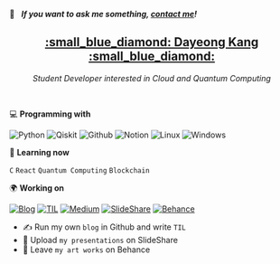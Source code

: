 <!-- icons here https://simpleicons.org/ -->

💬 &nbsp; ***If you want to ask me something, [contact me](https://foam-meter-d48.notion.site/tula3and-f623816660834072bd8bc1a7a17ad515?pvs=4)!***<br>

<h2 align='center'><strong><a href="https://www.notion.so/tula3and-f623816660834072bd8bc1a7a17ad515" target="_blank">:small_blue_diamond: Dayeong Kang :small_blue_diamond:</a></strong></h2>
<p align='center'><i>Student Developer interested in Cloud and Quantum Computing</i></p><br>

💻 **Programming with**<br>

![Python](https://img.shields.io/badge/-Python-blue?logo=Python&logoColor=white&labelColor=blue)
![Qiskit](https://img.shields.io/badge/-Qiskit-purple)
![Github](https://img.shields.io/badge/-Github-black?logo=GitHub&logoColor=white&labelColor=black)
![Notion](https://img.shields.io/badge/-Notion-black?logo=Notion&logoColor=white&labelColor=black)
![Linux](https://img.shields.io/badge/-Linux-yellow?logo=Linux&logoColor=black&labelColor=yellow)
![Windows](https://img.shields.io/badge/-Windows-blue?logo=Windows&logoColor=white&labelColor=blue)

:book: **Learning now**<br>

`C` `React` `Quantum Computing` `Blockchain`

🌍 **Working on**<br>

[![Blog](https://img.shields.io/badge/-Blog-black?logo=GitHub&logoColor=white&labelColor=black)](https://tula3and.github.io/)
[![TIL](https://img.shields.io/badge/-TIL-black?logo=GitHub&logoColor=white&labelColor=black)](https://github.com/tula3and/til)
[![Medium](https://img.shields.io/badge/-Medium-black?logo=Medium&logoColor=white&labelColor=black)](https://tula3and.medium.com/)
[![SlideShare](https://img.shields.io/badge/-SlideShare-blue?logo=slideshare&logoColor=white&labelColor=blue)](https://www.slideshare.net/DayeongKang)
[![Behance](https://img.shields.io/badge/-Behance-blue?logo=behance&logoColor=white&labelColor=blue)](https://www.behance.net/tula3and/)
- :writing_hand: Run my own `blog` in Github and write `TIL`
- :microphone: Upload `my presentations` on SlideShare
- :art: Leave `my art works` on Behance

<!--
🚩 **Highlights**<br>

[![Anurag's github stats](https://github-readme-stats.vercel.app/api?username=tula3and&theme=white)](https://github.com/anuraghazra/github-readme-stats)
-->

